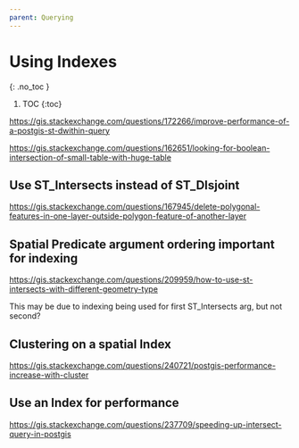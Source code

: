 ```yaml
---
parent: Querying
---
```


# Using Indexes
{: .no_toc }

1. TOC
{:toc}

https://gis.stackexchange.com/questions/172266/improve-performance-of-a-postgis-st-dwithin-query

https://gis.stackexchange.com/questions/162651/looking-for-boolean-intersection-of-small-table-with-huge-table

## Use ST_Intersects instead of ST_DIsjoint
https://gis.stackexchange.com/questions/167945/delete-polygonal-features-in-one-layer-outside-polygon-feature-of-another-layer

## Spatial Predicate argument ordering important for indexing
https://gis.stackexchange.com/questions/209959/how-to-use-st-intersects-with-different-geometry-type

This may be due to indexing being used for first ST_Intersects arg, but not second?

## Clustering on a spatial Index
https://gis.stackexchange.com/questions/240721/postgis-performance-increase-with-cluster

## Use an Index for performance
https://gis.stackexchange.com/questions/237709/speeding-up-intersect-query-in-postgis
